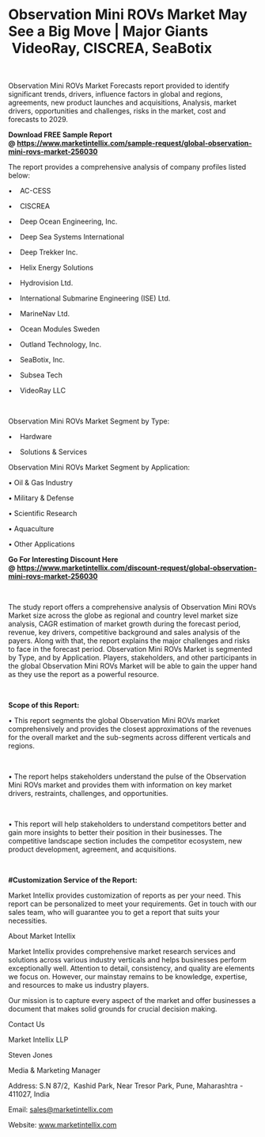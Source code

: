 <h1>Observation Mini ROVs Market May See a Big Move | Major Giants &nbsp;VideoRay, CISCREA, SeaBotix</h1>
<p><br></p>
<p>Observation Mini ROVs Market Forecasts report provided to identify significant trends, drivers, influence factors in global and regions, agreements, new product launches and acquisitions, Analysis, market drivers, opportunities and challenges, risks in the market, cost and forecasts to 2029.</p>
<p><strong>Download FREE Sample Report @&nbsp;</strong><a href="https://www.marketintellix.com/sample-request/global-observation-mini-rovs-market-256030"><strong>https://www.marketintellix.com/sample-request/global-observation-mini-rovs-market-256030</strong></a></p>
<p>The report provides a comprehensive analysis of company profiles listed below:</p>
<p>&bull; &nbsp; &nbsp;AC-CESS</p>
<p>&bull; &nbsp; &nbsp;CISCREA</p>
<p>&bull; &nbsp; &nbsp;Deep Ocean Engineering, Inc.</p>
<p>&bull; &nbsp; &nbsp;Deep Sea Systems International</p>
<p>&bull; &nbsp; &nbsp;Deep Trekker Inc.</p>
<p>&bull; &nbsp; &nbsp;Helix Energy Solutions</p>
<p>&bull; &nbsp; &nbsp;Hydrovision Ltd.</p>
<p>&bull; &nbsp; &nbsp;International Submarine Engineering (ISE) Ltd.</p>
<p>&bull; &nbsp; &nbsp;MarineNav Ltd.</p>
<p>&bull; &nbsp; &nbsp;Ocean Modules Sweden</p>
<p>&bull; &nbsp; &nbsp;Outland Technology, Inc.</p>
<p>&bull; &nbsp; &nbsp;SeaBotix, Inc.</p>
<p>&bull; &nbsp; &nbsp;Subsea Tech</p>
<p>&bull; &nbsp; &nbsp;VideoRay LLC</p>
<p><br></p>
<p>Observation Mini ROVs Market Segment by Type:</p>
<p>&bull; &nbsp; &nbsp;Hardware</p>
<p>&bull; &nbsp; &nbsp;Solutions &amp; Services</p>
<p>Observation Mini ROVs Market Segment by Application:</p>
<p>&bull; Oil &amp; Gas Industry</p>
<p>&bull; Military &amp; Defense</p>
<p>&bull; Scientific Research</p>
<p>&bull; Aquaculture</p>
<p>&bull; Other Applications</p>
<p><strong>Go For Interesting Discount Here @&nbsp;</strong><a href="https://www.marketintellix.com/discount-request/global-observation-mini-rovs-market-256030"><strong>https://www.marketintellix.com/discount-request/global-observation-mini-rovs-market-256030</strong></a></p>
<p><br></p>
<p>The study report offers a comprehensive analysis of Observation Mini ROVs Market size across the globe as regional and country level market size analysis, CAGR estimation of market growth during the forecast period, revenue, key drivers, competitive background and sales analysis of the payers. Along with that, the report explains the major challenges and risks to face in the forecast period. Observation Mini ROVs Market is segmented by Type, and by Application. Players, stakeholders, and other participants in the global Observation Mini ROVs Market will be able to gain the upper hand as they use the report as a powerful resource.</p>
<p><br></p>
<p><strong>Scope of this Report:</strong></p>
<p>&bull; This report segments the global Observation Mini ROVs market comprehensively and provides the closest approximations of the revenues for the overall market and the sub-segments across different verticals and regions.</p>
<p><br></p>
<p>&bull; The report helps stakeholders understand the pulse of the Observation Mini ROVs market and provides them with information on key market drivers, restraints, challenges, and opportunities.</p>
<p><br></p>
<p>&bull; This report will help stakeholders to understand competitors better and gain more insights to better their position in their businesses. The competitive landscape section includes the competitor ecosystem, new product development, agreement, and acquisitions.</p>
<p><br></p>
<p><strong>#Customization Service of the Report:</strong></p>
<p>Market Intellix provides customization of reports as per your need. This report can be personalized to meet your requirements. Get in touch with our sales team, who will guarantee you to get a report that suits your necessities.</p>
<p>About Market Intellix</p>
<p>Market Intellix provides comprehensive market research services and solutions across various industry verticals and helps businesses perform exceptionally well. Attention to detail, consistency, and quality are elements we focus on. However, our mainstay remains to be knowledge, expertise, and resources to make us industry players.&nbsp;</p>
<p>Our mission is to capture every aspect of the market and offer businesses a document that makes solid grounds for crucial decision making.</p>
<p>Contact Us&nbsp;</p>
<p>Market Intellix LLP</p>
<p>Steven Jones</p>
<p>Media &amp; Marketing Manager&nbsp;</p>
<p>Address: S.N 87/2, &nbsp;Kashid Park, Near Tresor Park, Pune, Maharashtra - 411027, India</p>
<p>Email: <a href="mailto:sales@marketintellix.com">sales@marketintellix.com</a>&nbsp;</p>
<p>Website: <a href="//www.marketintellix.com">www.marketintellix.com</a></p>
<p><br></p>
